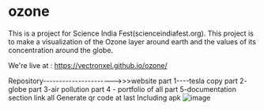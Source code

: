 # ozone

This is a project for Science India Fest(scienceindiafest.org). This project is to make a visualization of the Ozone layer around earth and the values of its concentration around the globe.

We're live at : https://vectronxel.github.io/ozone/

Repository---------------------->>>website
                                   part 1----tesla copy
                                   part 2- globe
                                   part 3-air pollution 
                                   part 4 - portfolio of all
                                   part 5-documentation section
					                   link all 
					Generate qr code at last 
					Including apk
![image](https://user-images.githubusercontent.com/77779431/211134620-edf5c494-2a22-4a30-8bfa-d60841df44c9.png)
